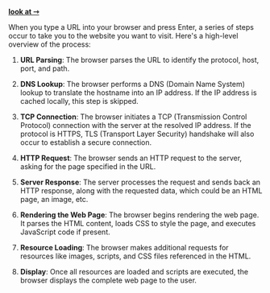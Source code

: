 [**look at ⇾**](https://aws.amazon.com/fr/blogs/mobile/what-happens-when-you-type-a-url-into-your-browser/)

When you type a URL into your browser and press Enter, a series of steps occur to take you to the website you want to visit. Here's a high-level overview of the process:

1. **URL Parsing**: The browser parses the URL to identify the protocol, host, port, and path.
   
2. **DNS Lookup**: The browser performs a DNS (Domain Name System) lookup to translate the hostname into an IP address. If the IP address is cached locally, this step is skipped.
   
3. **TCP Connection**: The browser initiates a TCP (Transmission Control Protocol) connection with the server at the resolved IP address. If the protocol is HTTPS, TLS (Transport Layer Security) handshake will also occur to establish a secure connection.
   
4. **HTTP Request**: The browser sends an HTTP request to the server, asking for the page specified in the URL.
   
5. **Server Response**: The server processes the request and sends back an HTTP response, along with the requested data, which could be an HTML page, an image, etc.
   
6. **Rendering the Web Page**: The browser begins rendering the web page. It parses the HTML content, loads CSS to style the page, and executes JavaScript code if present.
   
7. **Resource Loading**: The browser makes additional requests for resources like images, scripts, and CSS files referenced in the HTML.

8. **Display**: Once all resources are loaded and scripts are executed, the browser displays the complete web page to the user.
